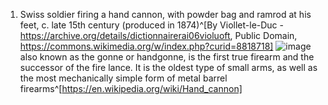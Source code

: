 1.  Swiss soldier firing a hand cannon, with powder bag and ramrod at his feet, c. late 15th century (produced in 1874)^[By Viollet-le-Duc - https://archive.org/details/dictionnairerai06violuoft, Public Domain, https://commons.wikimedia.org/w/index.php?curid=8818718]
	![image](https://upload.wikimedia.org/wikipedia/commons/f/f1/Dictionnaire_raisonn%C3%A9_du_mobilier_fran%C3%A7ais_de_l%E2%80%99%C3%A9poque_carlovingienne_%C3%A0_la_Renaissance%2C_tome_6_-_357.png)
	also known as the gonne or handgonne, is the first true firearm and the successor of the fire lance. It is the oldest type of small arms, as well as the most mechanically simple form of metal barrel firearms^[https://en.wikipedia.org/wiki/Hand_cannon]